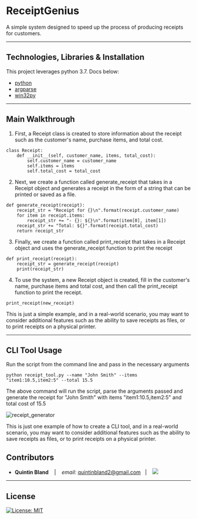 #  ReceiptGenius

A simple system designed to speed up the process of producing receipts for customers.

---

## Technologies, Libraries & Installation

This project leverages python 3.7. Docs below:

* [python](https://docs.python.org/3/)
* [argparse](https://docs.python.org/3/library/argparse.html)
* [win32py](https://pypi.org/project/pywin32/)

---

## Main Walkthrough

1. First, a Receipt class is created to store information about the receipt such as the customer's name, purchase items, and total cost.

```
class Receipt:
    def __init__(self, customer_name, items, total_cost):
        self.customer_name = customer_name
        self.items = items
        self.total_cost = total_cost
```

2. Next, we create a function called generate_receipt that takes in a Receipt object and generates a receipt in the form of a string that can be printed or saved as a file.
```
def generate_receipt(receipt):
    receipt_str = "Receipt for {}\n".format(receipt.customer_name)
    for item in receipt.items:
        receipt_str += "- {}: ${}\n".format(item[0], item[1])
    receipt_str += "Total: ${}".format(receipt.total_cost)
    return receipt_str
```

3. Finally, we create a function called print_receipt that takes in a Receipt object and uses the generate_receipt function to print the receipt
```
def print_receipt(receipt):
    receipt_str = generate_receipt(receipt)
    print(receipt_str)
```

4. To use the system, a new Receipt object is created, fill in the customer's name, purchase items and total cost, and then call the print_receipt function to print the receipt.

```new_receipt = Receipt("John Smith",[("item1",10.5),("item2",5)],15.5)
print_receipt(new_receipt)
```

This is just a simple example, and in a real-world scenario, you may want to consider additional features such as the ability to save receipts as files, or to print receipts on a physical printer.

---

## CLI Tool Usage

Run the script from the command line and pass in the necessary arguments

```
python receipt_tool.py --name "John Smith" --items "item1:10.5,item2:5" --total 15.5
```

The above command will run the script, parse the arguments passed and generate the receipt for "John Smith" with items "item1:10.5,item2:5" and total cost of 15.5

![receipt_generator](https://user-images.githubusercontent.com/97932685/213647308-4d47f006-4cdc-4bcb-89a9-5fadd7bd25ef.jpg)

This is just one example of how to create a CLI tool, and in a real-world scenario, you may want to consider additional features such as the ability to save receipts as files, or to print receipts on a physical printer.

## Contributors

*  **Quintin Bland** <span>&nbsp;&nbsp;</span> |
<span>&nbsp;&nbsp;</span> *email:* quintinbland2@gmail.com <span>&nbsp;&nbsp;</span>|
<span>&nbsp;&nbsp;</span> <a href="https://www.linkedin.com/in/quintin-bland-a2b94310b/"><img src="https://img.shields.io/badge/-Quintin_Bland-0077B5?style=flat-square&logo=Linkedin&logoColor=white"/></a> 

---

## License

[![License: MIT](https://img.shields.io/badge/License-MIT-yellow.svg)](LICENSE)
